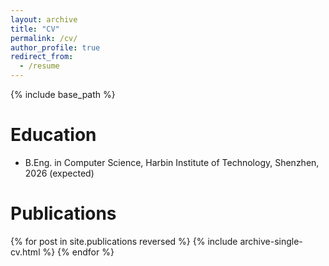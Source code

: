 ```yaml
---
layout: archive
title: "CV"
permalink: /cv/
author_profile: true
redirect_from:
  - /resume
---
```

{% include base_path %}

Education
=========

* B.Eng. in Computer Science, Harbin Institute of Technology, Shenzhen, 2026 (expected)

Publications
============
{% for post in site.publications reversed %} {% include archive-single-cv.html %} {% endfor %}
